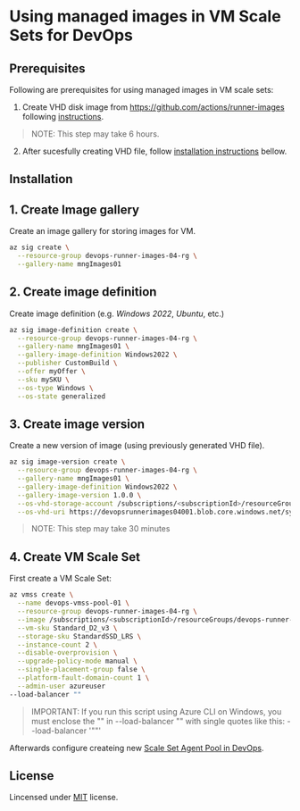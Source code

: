 
# Using managed images in VM Scale Sets for DevOps

## Prerequisites

Following are prerequisites for using managed images in VM scale sets:

1. Create VHD disk image from https://github.com/actions/runner-images following [instructions](https://github.com/actions/runner-images/blob/main/docs/create-image-and-azure-resources.md). 

> NOTE: This step may take 6 hours.
2. After sucesfully creating VHD file, follow [installation instructions](#installation) bellow.


## Installation

## 1. Create Image gallery 

Create an image gallery for storing images for VM.

```bash
az sig create \
  --resource-group devops-runner-images-04-rg \
  --gallery-name mngImages01
```

## 2. Create image definition

Create image definition (e.g. _Windows 2022_, _Ubuntu_, etc.)

```bash
az sig image-definition create \
  --resource-group devops-runner-images-04-rg \
  --gallery-name mngImages01 \
  --gallery-image-definition Windows2022 \
  --publisher CustomBuild \
  --offer myOffer \
  --sku mySKU \
  --os-type Windows \
  --os-state generalized
```
 
## 3. Create image version

Create a new version of image (using previously generated VHD file).

```bash
az sig image-version create \
  --resource-group devops-runner-images-04-rg \
  --gallery-name mngImages01 \
  --gallery-image-definition Windows2022 \
  --gallery-image-version 1.0.0 \
  --os-vhd-storage-account /subscriptions/<subscriptionId>/resourceGroups/imageGroups/providers/Microsoft.Storage/storageAccounts/devopsrunnerimages04001 \
  --os-vhd-uri https://devopsrunnerimages04001.blob.core.windows.net/system/Microsoft.Compute/Images/images/packer-osDisk.vhd
```
> NOTE: This step may take 30 minutes

## 4. Create VM Scale Set

First create a VM Scale Set:

```bash
az vmss create \
  --name devops-vmss-pool-01 \
  --resource-group devops-runner-images-04-rg \
  --image /subscriptions/<subscriptionId>/resourceGroups/devops-runner-images-04-rg/providers/Microsoft.Compute/galleries/mngImages01/images/Windows2022/versions/1.0.0 \
  --vm-sku Standard_D2_v3 \
  --storage-sku StandardSSD_LRS \
  --instance-count 2 \
  --disable-overprovision \
  --upgrade-policy-mode manual \
  --single-placement-group false \
  --platform-fault-domain-count 1 \
  --admin-user azureuser
--load-balancer ""
```

> IMPORTANT: If you run this script using Azure CLI on Windows, you must enclose the "" in --load-balancer "" with single quotes like this: --load-balancer '""'

Afterwards configure createing new [Scale Set Agent Pool in DevOps](https://learn.microsoft.com/en-us/azure/devops/pipelines/agents/scale-set-agents?view=azure-devops).

## License

Lincensed under [MIT](LICENSE.md) license.